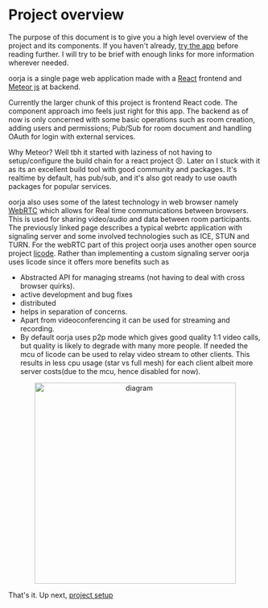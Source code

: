 # Project overview

The purpose of this document is to give you a high level overview of the project and its components. If you haven't already, [try the app](https://oorja.io) before reading further. I will try to be brief with enough links for more information wherever needed.

oorja is a single page web application made with a [React](https://facebook.github.io/react/) frontend and [Meteor js](https://www.meteor.com/) at backend.

Currently the larger chunk of this project is frontend React code. The component approach imo feels just right for this app.
The backend as of now is only concerned with some basic operations such as room creation, adding users and permissions; Pub/Sub for room document and handling OAuth for login with external services.

Why Meteor? Well tbh it started with laziness of not having to setup/configure the build chain for a react project 😣. Later on I stuck with it as its an excellent build tool with good community and packages. It's realtime by default, has pub/sub, and it's also got ready to use oauth packages for popular services.


oorja also uses some of the latest technology in web browser namely 
[WebRTC](http://webrtc-security.github.io/) which allows for Real time communications between browsers. This is used for sharing video/audio and data between room participants. The previously linked page describes a typical webrtc application with signaling server and some involved technologies such as ICE, STUN and TURN. For the webRTC part of this project oorja uses another open source project [licode](http://lynckia.com/licode/index.html). Rather than implementing a custom signaling server oorja uses licode since it offers more benefits such as 
 - Abstracted API for managing streams (not having to deal with cross browser quirks).
 - active development and bug fixes
 - distributed
 - helps in separation of concerns.
 - Apart from videoconferencing it can be used for streaming and recording.
 - By default oorja uses p2p mode which gives good quality 1:1 video calls, but quality is likely to degrade with many more people. If needed the mcu of licode can be used to relay video stream to other clients. This results in less cpu usage (star vs full mesh) for each client albeit more server costs(due to the mcu, hence disabled for now).

<p align="center">

<img src="http://imgur.com/IGygpxu.png" alt="diagram" height="400px">

</p>

That's it. Up next, [project setup](./project-setup.md)